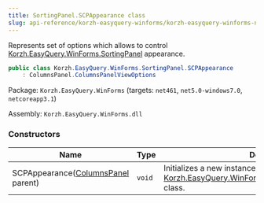 ```yaml
---
title: SortingPanel.SCPAppearance class
slug: api-reference/korzh-easyquery-winforms/korzh-easyquery-winforms-namespace/sortingpanel-scpappearance-class
---
```



Represents set of options which allows to control [Korzh.EasyQuery.WinForms.SortingPanel](/api-reference/korzh-easyquery-winforms/korzh-easyquery-winforms-namespace/sortingpanel-class) appearance.
```csharp
public class Korzh.EasyQuery.WinForms.SortingPanel.SCPAppearance
    : ColumnsPanel.ColumnsPanelViewOptions

```
Package: `Korzh.EasyQuery.WinForms` (targets: `net461`, `net5.0-windows7.0`, `netcoreapp3.1`)

Assembly: `Korzh.EasyQuery.WinForms.dll`

### Constructors

| Name | Type | Description | 
| --- | --- | --- | 
| SCPAppearance([ColumnsPanel](/api-reference/korzh-easyquery-winforms/korzh-easyquery-winforms-namespace/columnspanel-class) parent) | `void` | Initializes a new instance of the [Korzh.EasyQuery.WinForms.SortingPanel.SCPAppearance](/api-reference/korzh-easyquery-winforms/korzh-easyquery-winforms-namespace/sortingpanel-class) class. |